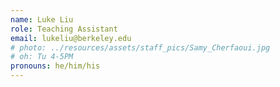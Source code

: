 ```yaml
---
name: Luke Liu
role: Teaching Assistant
email: lukeliu@berkeley.edu
# photo: ../resources/assets/staff_pics/Samy_Cherfaoui.jpg
# oh: Tu 4-5PM
pronouns: he/him/his
---
```

